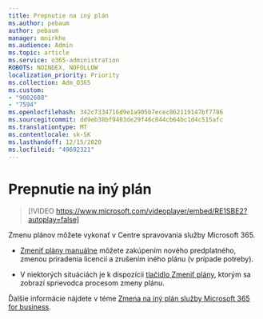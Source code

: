 ```yaml
---
title: Prepnutie na iný plán
ms.author: pebaum
author: pebaum
manager: mnirkhe
ms.audience: Admin
ms.topic: article
ms.service: o365-administration
ROBOTS: NOINDEX, NOFOLLOW
localization_priority: Priority
ms.collection: Adm_O365
ms.custom:
- "9002608"
- "7594"
ms.openlocfilehash: 342c7334716d9e1a905b7ecec862119147bf7786
ms.sourcegitcommit: dd9eb38bf9403de29f46c844cb64bc1d4c515afc
ms.translationtype: MT
ms.contentlocale: sk-SK
ms.lasthandoff: 12/15/2020
ms.locfileid: "49692321"
---
```

# <a name="switch-to-a-different-plan"></a>Prepnutie na iný plán

> [!VIDEO https://www.microsoft.com/videoplayer/embed/RE1SBE2?autoplay=false]

Zmenu plánov môžete vykonať v Centre spravovania služby Microsoft 365.

- [Zmeniť plány manuálne](https://docs.microsoft.com/microsoft-365/commerce/subscriptions/switch-plans-manually) môžete zakúpením nového predplatného, zmenou priradenia licencií a zrušením iného plánu (v prípade potreby).

- V niektorých situáciách je k dispozícii [tlačidlo Zmeniť plány](https://docs.microsoft.com/microsoft-365/commerce/subscriptions/switch-to-a-different-plan#use-the-switch-plans-button), ktorým sa zobrazí sprievodca procesom zmeny plánu.

Ďalšie informácie nájdete v téme [Zmena na iný plán služby Microsoft 365 for business](https://docs.microsoft.com/microsoft-365/commerce/subscriptions/switch-to-a-different-plan).
